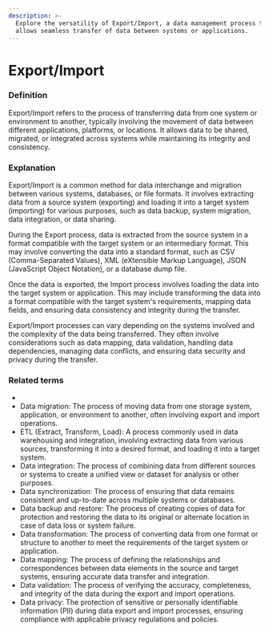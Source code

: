 ```yaml
---
description: >-
  Explore the versatility of Export/Import, a data management process that
  allows seamless transfer of data between systems or applications.
---
```


# Export/Import

### Definition

Export/Import refers to the process of transferring data from one system or environment to another, typically involving the movement of data between different applications, platforms, or locations. It allows data to be shared, migrated, or integrated across systems while maintaining its integrity and consistency.

### Explanation

Export/Import is a common method for data interchange and migration between various systems, databases, or file formats. It involves extracting data from a source system (exporting) and loading it into a target system (importing) for various purposes, such as data backup, system migration, data integration, or data sharing.

During the Export process, data is extracted from the source system in a format compatible with the target system or an intermediary format. This may involve converting the data into a standard format, such as CSV (Comma-Separated Values), XML (eXtensible Markup Language), JSON (JavaScript Object Notation), or a database dump file.

Once the data is exported, the Import process involves loading the data into the target system or application. This may include transforming the data into a format compatible with the target system's requirements, mapping data fields, and ensuring data consistency and integrity during the transfer.

Export/Import processes can vary depending on the systems involved and the complexity of the data being transferred. They often involve considerations such as data mapping, data validation, handling data dependencies, managing data conflicts, and ensuring data security and privacy during the transfer.

### Related terms

*
* Data migration: The process of moving data from one storage system, application, or environment to another, often involving export and import operations.
* ETL (Extract, Transform, Load): A process commonly used in data warehousing and integration, involving extracting data from various sources, transforming it into a desired format, and loading it into a target system.
* Data integration: The process of combining data from different sources or systems to create a unified view or dataset for analysis or other purposes.
* Data synchronization: The process of ensuring that data remains consistent and up-to-date across multiple systems or databases.
* Data backup and restore: The process of creating copies of data for protection and restoring the data to its original or alternate location in case of data loss or system failure.
* Data transformation: The process of converting data from one format or structure to another to meet the requirements of the target system or application.
* Data mapping: The process of defining the relationships and correspondences between data elements in the source and target systems, ensuring accurate data transfer and integration.
* Data validation: The process of verifying the accuracy, completeness, and integrity of the data during the export and import operations.
* Data privacy: The protection of sensitive or personally identifiable information (PII) during data export and import processes, ensuring compliance with applicable privacy regulations and policies.
